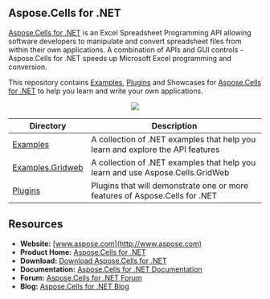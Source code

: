 ## Aspose.Cells for .NET

[Aspose.Cells for .NET](http://www.aspose.com/products/cells/net) is an Excel Spreadsheet Programming API allowing software developers to manipulate and convert spreadsheet files from within their own applications. A combination of APIs and GUI controls - Aspose.Cells for .NET speeds up Microsoft Excel programming and conversion.

This repository contains [Examples](Examples), [Plugins](Plugins) and Showcases for [Aspose.Cells for .NET](http://www.aspose.com/products/cells/net) to help you learn and write your own applications.

<p align="center">
  <a title="Download ZIP" href="https://github.com/aspose-cells/Aspose.Cells-for-.NET/archive/master.zip">
    <img src="http://i.imgur.com/hwNhrGZ.png" />
  </a>
</p>


Directory | Description
--------- | -----------
[Examples](Examples)  | A collection of .NET examples that help you learn and explore the API features
[Examples.Gridweb](Examples.GridWeb)  | A collection of .NET examples that help you learn and use Aspose.Cells.GridWeb
[Plugins](Plugins)  | Plugins that will demonstrate one or more features of Aspose.Cells for .NET


## Resources

* **Website:** [www.aspose.com](http://www.aspose.com)
* **Product Home:** [Aspose.Cells for .NET](http://www.aspose.com/products/cells/net)
* **Download:** [Download Aspose.Cells for .NET](https://downloads.aspose.com/cells/net)
* **Documentation:** [Aspose.Cells for .NET Documentation](https://docs.aspose.com//display/cellsnet/Home)
* **Forum:** [Aspose.Cells for .NET Forum](https://www.aspose.com/community/forums/aspose.cells-product-family/19/showforum.aspx)
* **Blog:** [Aspose.Cells for .NET Blog](https://blog.aspose.com/category/aspose-products/aspose-cells-product-family/)
